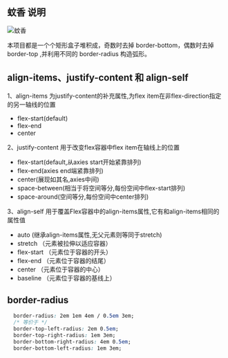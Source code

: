 ## 蚊香 说明

![蚊香](http://pela5ecqg.bkt.clouddn.com/WechatIMG67.png)

本项目都是一个个矩形盒子堆积成，奇数时去掉 border-bottom，偶数时去掉 border-top ,并利用不同的 border-radius 构造弧形。

## align-items、justify-content 和 align-self
1、align-items 为justify-content的补充属性,为flex item在非flex-direction指定的另一轴线的位置
- flex-start(default)
- flex-end
- center

2、justify-content 用于改变flex容器中flex item在轴线上的位置
- flex-start(default,从axies start开始紧靠排列)
- flex-end(axies end端紧靠排列) 
- center(展现如其名,axies中间)
- space-between(相当于将空间等分,每份空间中flex-start排列)
- space-around(空间等分,每份空间中center排列)

3、align-self 用于覆盖Flex容器中的align-items属性,它有和align-items相同的属性值
- auto (继承align-items属性,无父元素则等同于stretch)
- stretch （元素被拉伸以适应容器）
- flex-start （元素位于容器的开头）
- flex-end （元素位于容器的结尾）
- center （元素位于容器的中心）
- baseline （元素位于容器的基线上）

## border-radius
```css
  border-radius: 2em 1em 4em / 0.5em 3em;
  /* 等价于 */
  border-top-left-radius: 2em 0.5em;
  border-top-right-radius: 1em 3em;
  border-bottom-right-radius: 4em 0.5em;
  border-bottom-left-radius: 1em 3em;
```
